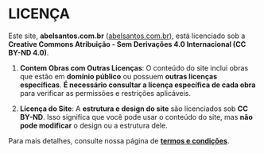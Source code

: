 # LICENÇA

Este site, **abelsantos.com.br** ([abelsantos.com.br](https://abelsantos.com.br)), está licenciado sob a **Creative Commons Atribuição - Sem Derivações 4.0 Internacional (CC BY-ND 4.0)**.

1. **Contem Obras com Outras Licenças**: O conteúdo do site inclui obras que estão em **domínio público** ou possuem **outras licenças específicas**. **É necessário consultar a licença específica de cada obra** para verificar as permissões e restrições aplicáveis.

2. **Licença do Site**: A **estrutura e design do site** são licenciados sob **CC BY-ND**. Isso significa que você pode usar o conteúdo do site, mas **não pode modificar** o design ou a estrutura dele.

Para mais detalhes, consulte nossa página de **[termos e condições](TERMOS.md)**.